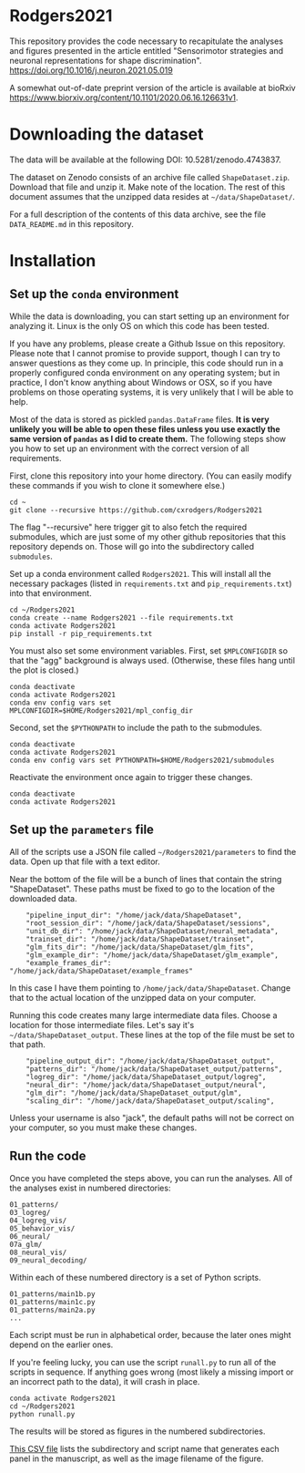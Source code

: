 # Rodgers2021

This repository provides the code necessary to recapitulate the analyses
and figures presented in the article entitled "Sensorimotor strategies and
neuronal representations for shape discrimination". 
https://doi.org/10.1016/j.neuron.2021.05.019

A somewhat out-of-date preprint version of the article is available at bioRxiv
https://www.biorxiv.org/content/10.1101/2020.06.16.126631v1.

# Downloading the dataset

The data will be available at the following DOI: 10.5281/zenodo.4743837.

The dataset on Zenodo consists of an archive file called `ShapeDataset.zip`.
Download that file and unzip it. Make note of the location. The rest of
this document assumes that the unzipped data resides at `~/data/ShapeDataset/`.

For a full description of the contents of this data archive, see the file
`DATA_README.md` in this repository.

# Installation

## Set up the `conda` environment

While the data is downloading, you can start setting up an environment
for analyzing it. Linux is the only OS on which this code has been tested.

If you have any problems, please create a Github Issue on this repository.
Please note that I cannot promise to provide support, though I can try to
answer questions as they come up. In principle, this code should run in a
properly configured conda environment on any operating system; but in practice,
I don't know anything about Windows or OSX, so if you have problems on
those operating systems, it is very unlikely that I will be able to help.

Most of the data is stored as pickled `pandas.DataFrame` files. __It is
very unlikely you will be able to open these files unless you use exactly
the same version of `pandas` as I did to create them.__ The following steps
show you how to set up an environment with the correct version of all
requirements.

First, clone this repository into your home directory. (You can easily
modify these commands if you wish to clone it somewhere else.)

```
cd ~
git clone --recursive https://github.com/cxrodgers/Rodgers2021
```

The flag "--recursive" here trigger git to also fetch the required
submodules, which are just some of my other github repositories that this
repository depends on. Those will go into the subdirectory called `submodules`.

Set up a conda environment called `Rodgers2021`. This will install all
the necessary packages (listed in `requirements.txt` and
`pip_requirements.txt`) into that environment.

```
cd ~/Rodgers2021
conda create --name Rodgers2021 --file requirements.txt
conda activate Rodgers2021
pip install -r pip_requirements.txt
```

You must also set some environment variables. First, set `$MPLCONFIGDIR`
so that the "agg" background is always used. (Otherwise, these files hang
until the plot is closed.)

```
conda deactivate
conda activate Rodgers2021
conda env config vars set MPLCONFIGDIR=$HOME/Rodgers2021/mpl_config_dir
```

Second, set the `$PYTHONPATH` to include the path to the submodules.
```
conda deactivate
conda activate Rodgers2021
conda env config vars set PYTHONPATH=$HOME/Rodgers2021/submodules
```

Reactivate the environment once again to trigger these changes.
```
conda deactivate
conda activate Rodgers2021
```

## Set up the `parameters` file

All of the scripts use a JSON file called `~/Rodgers2021/parameters` to find the
data. Open up that file with a text editor.

Near the bottom of the file will be a bunch of lines that contain the
string "ShapeDataset". These paths must be fixed to go to the location
of the downloaded data.

```
    "pipeline_input_dir": "/home/jack/data/ShapeDataset",
    "root_session_dir": "/home/jack/data/ShapeDataset/sessions",
    "unit_db_dir": "/home/jack/data/ShapeDataset/neural_metadata",
    "trainset_dir": "/home/jack/data/ShapeDataset/trainset",
    "glm_fits_dir": "/home/jack/data/ShapeDataset/glm_fits",
    "glm_example_dir": "/home/jack/data/ShapeDataset/glm_example",
    "example_frames_dir": "/home/jack/data/ShapeDataset/example_frames"
```

In this case I have them pointing to `/home/jack/data/ShapeDataset`. Change
that to the actual location of the unzipped data on your computer.

Running this code creates many large intermediate data files. Choose a
location for those intermediate files. Let's say it's
`~/data/ShapeDataset_output`. These lines at the top of the file must
be set to that path.

```
    "pipeline_output_dir": "/home/jack/data/ShapeDataset_output",
    "patterns_dir": "/home/jack/data/ShapeDataset_output/patterns",
    "logreg_dir": "/home/jack/data/ShapeDataset_output/logreg",
    "neural_dir": "/home/jack/data/ShapeDataset_output/neural",
    "glm_dir": "/home/jack/data/ShapeDataset_output/glm",
    "scaling_dir": "/home/jack/data/ShapeDataset_output/scaling",
```

Unless your username is also "jack", the default paths will not be correct
on your computer, so you must make these changes.

## Run the code

Once you have completed the steps above, you can run the analyses. All
of the analyses exist in numbered directories:

```
01_patterns/
03_logreg/
04_logreg_vis/
05_behavior_vis/
06_neural/
07a_glm/
08_neural_vis/
09_neural_decoding/
```

Within each of these numbered directory is a set of Python scripts.
```
01_patterns/main1b.py
01_patterns/main1c.py
01_patterns/main2a.py
...
```

Each script must be run in alphabetical order, because the later ones
might depend on the earlier ones.

If you're feeling lucky, you can use the script `runall.py` to run all
of the scripts in sequence. If anything goes wrong (most likely a missing
import or an incorrect path to the data), it will crash in place.

```
conda activate Rodgers2021
cd ~/Rodgers2021
python runall.py
```

The results will be stored as figures in the numbered subdirectories.

[This CSV file](figure_panels.csv) lists the subdirectory and script name that generates each
panel in the manuscript, as well as the image filename of the figure.
